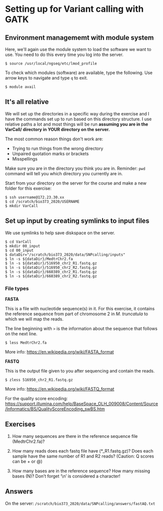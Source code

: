 # Setting up for Variant calling with GATK

## Environment managememt with module system

Here, we'll again use the module system to load the software we want to use. You need to do this every time you log into the server.

    $ source /usr/local/ngseq/etc/lmod_profile
    
To check which modules (software) are available, type the following. Use arrow keys to navigate and type `q` to exit.

    $ module avail

## It's all relative

We will set up the directories in a specific way during the exercise and I have the commands set up to run based on this directory structure. I use relative paths a lot and most things will be run **assuming you are in the VarCall/ directory in YOUR directory on the server.** 

The most common reason things don't work are:

- Trying to run things from the wrong directory
- Unpaired quotation marks or brackets
- Misspellings 

Make sure you are in the directory you think you are in. Reminder: `pwd` command will tell you which directory you currently are in. 

Start from your directory on the server for the course and make a new folder for this exercise:

    $ ssh username@172.23.30.xx
    $ cd /scratch/bio373_2020/USERNAME
    $ mkdir VarCall

## Set up input by creating symlinks to input files

We use symlinks to help save diskspace on the server. 

    $ cd VarCall
    $ mkdir 00_input
    $ cd 00_input
    $ dataDir="/scratch/bio373_2020/data/SNPcalling/inputs"
    $ ln -s ${dataDir}/MedtrChr2.fa
    $ ln -s ${dataDir}/516950_chr2_R1.fastq.gz
    $ ln -s ${dataDir}/516950_chr2_R2.fastq.gz
    $ ln -s ${dataDir}/660389_chr2_R1.fastq.gz
    $ ln -s ${dataDir}/660389_chr2_R2.fastq.gz

### File types

**FASTA**

This is a file with nucleotide sequence(s) in it. For this exercise, it contains the reference sequence from part of chromosome 2 in *M. truncatula* to which we will map the reads. 

The line beginning with `>` is the information about the sequence that follows on the next line.

    $ less MedtrChr2.fa

More info: https://en.wikipedia.org/wiki/FASTA_format

**FASTQ** 

This is the output file given to you after sequencing and contain the reads.

    $ zless 516950_chr2_R1.fastq.gz

More info: https://en.wikipedia.org/wiki/FASTQ_format

For the quality score encoding: https://support.illumina.com/help/BaseSpace_OLH_009008/Content/Source/Informatics/BS/QualityScoreEncoding_swBS.htm

## Exercises

1. How many sequences are there in the reference sequence file (MedtrChr2.fa)? 

2. How many reads does each fastq file have (\*_R1.fastq.gz)? Does each sample have the same number of R1 and R2 reads? (Caution: Q scores can be + or @)

3. How many bases are in the reference sequence? How many missing bases (N)? Don’t forget ‘\n’ is considered a character!


## Answers 

On the server: `/scratch/bio373_2020/data/SNPcalling/answers/fastAQ.txt`
